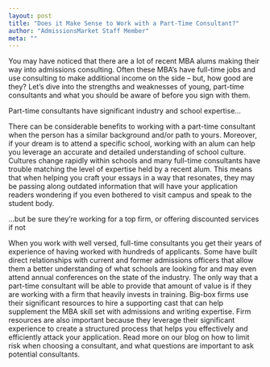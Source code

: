 ```yaml
---
layout: post
title: "Does it Make Sense to Work with a Part-Time Consultant?"
author: "AdmissionsMarket Staff Member"
meta: ""
---
```

You may have noticed that there are a lot of recent MBA alums making their way into admissions consulting. Often these MBA’s have full-time jobs and use consulting to make additional income on the side – but, how good are they? Let’s dive into the strengths and weaknesses of young, part-time consultants and what you should be aware of before you sign with them. 

Part-time consultants have significant industry and school expertise...

There can be considerable benefits to working with a part-time consultant when the person has a similar background and/or path to yours. Moreover, if your dream is to attend a specific school, working with an alum can help you leverage an accurate and detailed understanding of school culture. Cultures change rapidly within schools and many full-time consultants have trouble matching the level of expertise held by a recent alum. This means that when helping you craft your essays in a way that resonates, they may be passing along outdated information that will have your application readers wondering if you even bothered to visit campus and speak to the student body.

...but be sure they’re working for a top firm, or offering discounted services if not

When you work with well versed, full-time consultants you get their years of experience of having worked with hundreds of applicants. Some have built direct relationships with current and former admissions officers that allow them a better understanding of what schools are looking for and may even attend annual conferences on the state of the industry.
The only way that a part-time consultant will be able to provide that amount of value is if they are working with a firm that heavily invests in training. Big-box firms use their significant resources to hire a supporting cast that can help supplement the MBA skill set with admissions and writing expertise. Firm resources are also important because they leverage their significant experience to create a structured process that helps you effectively and efficiently attack your application.
Read more on our blog on how to limit risk when choosing a consultant, and what questions are important to ask potential consultants. 
